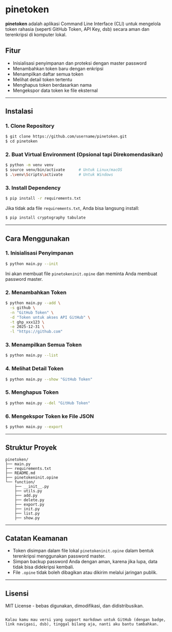 # pinetoken

**pinetoken** adalah aplikasi Command Line Interface (CLI) untuk mengelola token rahasia (seperti GitHub Token, API Key, dsb) secara aman dan terenkripsi di komputer lokal.

## Fitur

- Inisialisasi penyimpanan dan proteksi dengan master password
- Menambahkan token baru dengan enkripsi
- Menampilkan daftar semua token
- Melihat detail token tertentu
- Menghapus token berdasarkan nama
- Mengekspor data token ke file eksternal

---

## Instalasi

### 1. Clone Repository

```bash
$ git clone https://github.com/username/pinetoken.git
$ cd pinetoken
```

### 2. Buat Virtual Environment (Opsional tapi Direkomendasikan)

```bash
$ python -m venv venv
$ source venv/bin/activate      # Untuk Linux/macOS
$ .\venv\Scripts\activate       # Untuk Windows
```

### 3. Install Dependency

```bash
$ pip install -r requirements.txt
```

Jika tidak ada file `requirements.txt`, Anda bisa langsung install:

```bash
$ pip install cryptography tabulate
```

---

## Cara Menggunakan

### 1. Inisialisasi Penyimpanan

```bash
$ python main.py --init
```

Ini akan membuat file `pinetokeninit.opine` dan meminta Anda membuat password master.

### 2. Menambahkan Token

```bash
$ python main.py --add \
  -s github \
  -n "GitHub Token" \
  -d "Token untuk akses API GitHub" \
  -t ghp_xxx123 \
  -e 2025-12-31 \
  -l "https://github.com"
```

### 3. Menampilkan Semua Token

```bash
$ python main.py --list
```

### 4. Melihat Detail Token

```bash
$ python main.py --show "GitHub Token"
```

### 5. Menghapus Token

```bash
$ python main.py --del "GitHub Token"
```

### 6. Mengekspor Token ke File JSON

```bash
$ python main.py --export
```

---

## Struktur Proyek

```
pinetoken/
├── main.py
├── requirements.txt
├── README.md
├── pinetokeninit.opine
└── function/
    ├── __init__.py
    ├── utils.py
    ├── add.py
    ├── delete.py
    ├── export.py
    ├── init.py
    ├── list.py
    ├── show.py
```

---

## Catatan Keamanan

- Token disimpan dalam file lokal `pinetokeninit.opine` dalam bentuk terenkripsi menggunakan password master.
- Simpan backup password Anda dengan aman, karena jika lupa, data tidak bisa didekripsi kembali.
- File `.opine` tidak boleh dibagikan atau dikirim melalui jaringan publik.

---

## Lisensi

MIT License - bebas digunakan, dimodifikasi, dan didistribusikan.

```

Kalau kamu mau versi yang support markdown untuk GitHub (dengan badge, link navigasi, dsb), tinggal bilang aja, nanti aku bantu tambahkan.